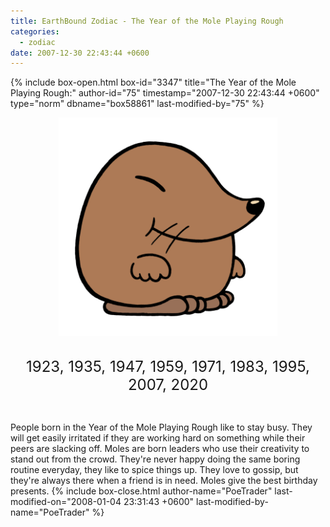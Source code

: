 ```yaml
---
title: EarthBound Zodiac - The Year of the Mole Playing Rough
categories:
  - zodiac
date: 2007-12-30 22:43:44 +0600
---
```

{% include box-open.html box-id="3347" title="The Year of the Mole Playing Rough:" author-id="75" timestamp="2007-12-30 22:43:44 +0600" type="norm" dbname="box58861" last-modified-by="75" %}
<center><img src="molesm.png" title="Illustration by kota12" /><br /><br />

<font size="+2">1923, 1935, 1947, 1959, 1971, 1983, 1995, 2007, 2020</font></center><br />

People born in the Year of the Mole Playing Rough like to stay busy. They will get easily irritated if they are working hard on something while their peers are slacking off. Moles are born leaders who use their creativity to stand out from the crowd. They're never happy doing the same boring routine everyday, they like to spice things up. They love to gossip, but they're always there when a friend is in need. Moles give the best birthday presents.
{% include box-close.html author-name="PoeTrader" last-modified-on="2008-01-04 23:31:43 +0600" last-modified-by-name="PoeTrader" %}

